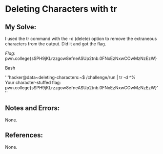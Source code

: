 # Deleting Characters with tr


## My Solve:
I used the tr command with the -d (delete) option to remove the extraneous characters from the output.
Did it and got the flag.

*Flag:* pwn.college{sSPH9jKLrzzgow8efneASUp2tnb.0FNxEzNxwCOwMzNzEzW}

Bash

'''hacker@data\~deleting-characters:~$ /challenge/run | tr -d ^%        
Your character-stuffed flag:            
pwn.college{sSPH9jKLrzzgow8efneASUp2tnb.0FNxEzNxwCOwMzNzEzW}'''                      

## Notes and Errors:
None.

## References:
None.
